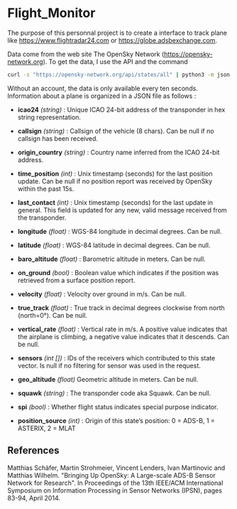 # Flight_Monitor

The purpose of this personnal project is to create a interface to track plane like <https://www.flightradar24.com> or <https://globe.adsbexchange.com>.

Data come from the web site The OpenSky Network (<https://opensky-network.org>).
To get the data, I use the API and the command

``` bash
curl -s "https://opensky-network.org/api/states/all" | python3 -m json.tool
```

Without an account, the data is only available every ten seconds. Information about a plane is organized in a JSON file as follows :

- **icao24** *(string)* : Unique ICAO 24-bit address of the transponder in hex string representation.

- **callsign** *(string)* : Callsign of the vehicle (8 chars). Can be null if no callsign has been received.

- **origin_country** *(string)* : Country name inferred from the ICAO 24-bit address.

- **time_position** *(int)* : Unix timestamp (seconds) for the last position update. Can be null if no position report was received by OpenSky within the past 15s.

- **last_contact** *(int)* : Unix timestamp (seconds) for the last update in general. This field is updated for any new, valid message received from the transponder.

- **longitude** *(float)* : WGS-84 longitude in decimal degrees. Can be null.

- **latitude** *(float)* : WGS-84 latitude in decimal degrees. Can be null.

- **baro_altitude** *(float)* : Barometric altitude in meters. Can be null.

- **on_ground** *(bool)* : Boolean value which indicates if the position was retrieved from a surface position report.

- **velocity** *(float)* : Velocity over ground in m/s. Can be null.

- **true_track** *(float)* : True track in decimal degrees clockwise from north (north=0°). Can be null.

- **vertical_rate** *(float)* : Vertical rate in m/s. A positive value indicates that the airplane is climbing, a negative value indicates that it descends. Can be null.

- **sensors** *(int [])* : IDs of the receivers which contributed to this state vector. Is null if no filtering for sensor was used in the request.

- **geo_altitude** *(float)* Geometric altitude in meters. Can be null.

- **squawk** *(string)* : The transponder code aka Squawk. Can be null.

- **spi** *(bool)* : Whether flight status indicates special purpose indicator.

- **position_source** *(int)* : Origin of this state’s position: 0 = ADS-B, 1 = ASTERIX, 2 = MLAT

## References

Matthias Schäfer, Martin Strohmeier, Vincent Lenders, Ivan Martinovic and Matthias Wilhelm.
"Bringing Up OpenSky: A Large-scale ADS-B Sensor Network for Research".
In Proceedings of the 13th IEEE/ACM International Symposium on Information Processing in Sensor Networks (IPSN), pages 83-94, April 2014.
